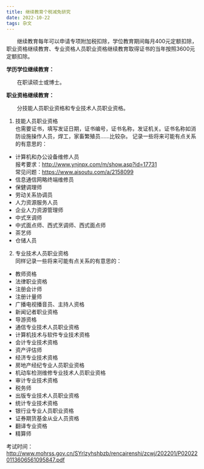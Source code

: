 ```yaml
---
title: 继续教育个税减免研究
date: 2022-10-22
tags: 杂文
---
```


&emsp;&emsp;继续教育每年可以申请专项附加税扣除，学位教育期间每月400元定额扣除，职业资格继续教育、专业资格人员职业资格继续教育取得证书的当年按照3600元定额扣除。
<!--more-->

**学历学位继续教育：**

&emsp;&emsp;在职读硕士或博士。


**职业资格继续教育：**

&emsp;&emsp;分技能人员职业资格和专业技术人员职业资格。
1. 技能人员职业资格  
也需要证书，填写发证日期，证书编号，证书名称，发证机关。证书名称如消防设施操作人员，焊工，家畜繁殖员……比较杂。
记录一些将来可能有点关系的有意思的：
- 计算机和办公设备维修人员  
报考要求：http://www.ynjnpx.com/m/show.asp?id=17731  
常见问题：https://www.aisoutu.com/a/2158099  
- 信息通信网略终端维修员
- 保健调理师
- 劳动关系协调员
- 人力资源服务人员
- 企业人力资源管理师
- 中式烹调师
- 中式面点师、西式烹调师、西式面点师
- 茶艺师
- 仓储人员  

2. 专业技术人员职业资格  
同样记录一些将来可能有点关系的有意思的：
- 教师资格
- 法律职业资格
- 注册会计师
- 注册计量师
- 广播电视播音员、主持人资格
- 新闻记者职业资格
- 导游资格
- 通信专业技术人员职业资格
- 计算机技术与软件专业技术资格
- 会计专业技术资格
- 资产评估师
- 经济专业技术资格
- 房地产经纪专业人员职业资格
- 机动车检测维修专业技术人员职业资格
- 审计专业技术资格
- 税务师
- 出版专业技术人员职业资格
- 统计专业技术资格
- 银行业专业人员职业资格
- 证券期货基金从业人员资格
- 翻译专业资格
- 精算师

考试时间：http://www.mohrss.gov.cn/SYrlzyhshbzb/rencairenshi/zcwj/202201/P020220113606561095847.pdf